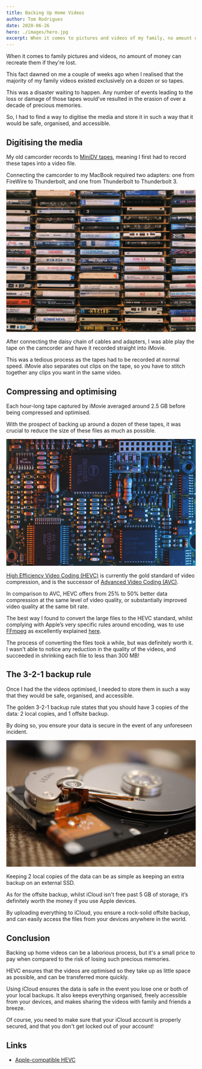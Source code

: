```yaml
---
title: Backing Up Home Videos
author: Tom Rodrigues
date: 2020-06-26
hero: ./images/hero.jpg
excerpt: When it comes to pictures and videos of my family, no amount of money can recreate them if they're lost. So what's the best way to keep them safe and organised?
---
```


When it comes to family pictures and videos, no amount of money can recreate them if they're lost.

This fact dawned on me a couple of weeks ago when I realised that the majority of my family videos existed exclusively on a dozen or so tapes.

This was a disaster waiting to happen. Any number of events leading to the loss or damage of those tapes would've resulted in the erasion of over a decade of precious memories.

So, I had to find a way to digitise the media and store it in such a way that it would be safe, organised, and accessible.

## Digitising the media

My old camcorder records to [MiniDV tapes](https://en.wikipedia.org/wiki/DV#Magnetic_tape), meaning I first had to record these tapes into a video file.

Connecting the camcorder to my MacBook required two adapters: one from FireWire to Thunderbolt, and one from Thunderbolt to Thunderbolt 3.

![image](./images/tapes.jpg)

After connecting the daisy chain of cables and adapters, I was able play the tape on the camcorder and have it recorded straight into iMovie.

This was a tedious process as the tapes had to be recorded at normal speed. iMovie also separates out clips on the tape, so you have to stitch together any clips you want in the same video.

## Compressing and optimising

Each hour-long tape captured by iMovie averaged around 2.5 GB before being compressed and optimised.

With the prospect of backing up around a dozen of these tapes, it was crucial to reduce the size of these files as much as possible.

![image](./images/board.jpg)

[High Efficiency Video Coding (HEVC)](https://en.wikipedia.org/wiki/High_Efficiency_Video_Coding) is currently the gold standard of video compression, and is the successor of [Advanced Video Coding (AVC)](https://en.wikipedia.org/wiki/Advanced_Video_Coding).

In comparison to AVC, HEVC offers from 25% to 50% better data compression at the same level of video quality, or substantially improved video quality at the same bit rate.

The best way I found to convert the large files to the HEVC standard, whilst complying with Apple’s very specific rules around encoding, was to use [FFmpeg](https://en.wikipedia.org/wiki/FFmpeg) as excellently explained [here](https://brandur.org/fragments/ffmpeg-h265).

The process of converting the files took a while, but was definitely worth it. I wasn't able to notice any reduction in the quality of the videos, and succeeded in shrinking each file to less than 300 MB!

## The 3-2-1 backup rule

Once I had the the videos optimised, I needed to store them in such a way that they would be safe, organised, and accessible.

The golden 3-2-1 backup rule states that you should have 3 copies of the data: 2 local copies, and 1 offsite backup.

By doing so, you ensure your data is secure in the event of any unforeseen incident.

![image](./images/drive.jpg)

Keeping 2 local copies of the data can be as simple as keeping an extra backup on an external SSD.

As for the offsite backup, whilst iCloud isn't free past 5 GB of storage, it’s definitely worth the money if you use Apple devices.

By uploading everything to iCloud, you ensure a rock-solid offsite backup, and can easily access the files from your devices anywhere in the world.

## Conclusion

Backing up home videos can be a laborious process, but it's a small price to pay when compared to the risk of losing such precious memories.

HEVC ensures that the videos are optimised so they take up as little space as possible, and can be transferred more quickly.

Using iCloud ensures the data is safe in the event you lose one or both of your local backups. It also keeps everything organised, freely accessible from your devices, and makes sharing the videos with family and friends a breeze.

Of course, you need to make sure that your iCloud account is properly secured, and that you don't get locked out of your account!

## Links

- [Apple-compatible HEVC](https://brandur.org/fragments/ffmpeg-h265)
